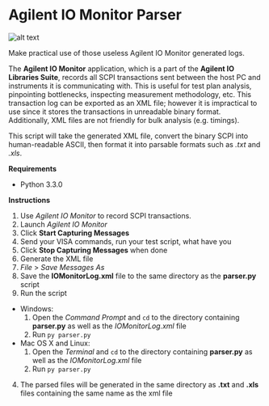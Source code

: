 Agilent IO Monitor Parser
===============

![alt text](http://repo.tapalla.com/images/IOMonitor1.png "Agilent IO Monitor")

Make practical use of those useless Agilent IO Monitor generated logs.

The __Agilent IO Monitor__ application, which is a part of the __Agilent IO Libraries Suite__, records all SCPI transactions sent between the host PC and instruments it is communicating with.
This is useful for test plan analysis, pinpointing bottlenecks, inspecting measurement methodology, etc. This transaction log can be exported as an XML file; however it is impractical to use since it stores the transactions in unreadable binary format. Additionally, XML files are not friendly for bulk analysis (e.g. timings).

This script will take the generated XML file, convert the binary SCPI into human-readable ASCII, then format it into parsable formats such as _.txt_ and _.xls_.

**Requirements**
* Python 3.3.0

**Instructions**

1. Use _Agilent IO Monitor_ to record SCPI transactions.
  1. Launch _Agilent IO Monitor_
  2. Click __Start Capturing Messages__
  3. Send your VISA commands, run your test script, what have you
  4. Click __Stop Capturing Messages__ when done
2. Generate the XML file
  1. _File_ > _Save Messages As_
  2. Save the __IOMonitorLog.xml__ file to the same directory as the __parser.py__ script
3. Run the script
  * Windows:
    1. Open the _Command Prompt_ and `cd` to the directory containing __parser.py__ as well as the _IOMonitorLog.xml_ file
    2. Run `py parser.py`
  * Mac OS X and Linux:
    1. Open the _Terminal_ and `cd` to the directory containing __parser.py__ as well as the _IOMonitorLog.xml_ file
    2. Run `py parser.py`
4. The parsed files will be generated in the same directory as __.txt__ and __.xls__ files containing the same name as the xml file

